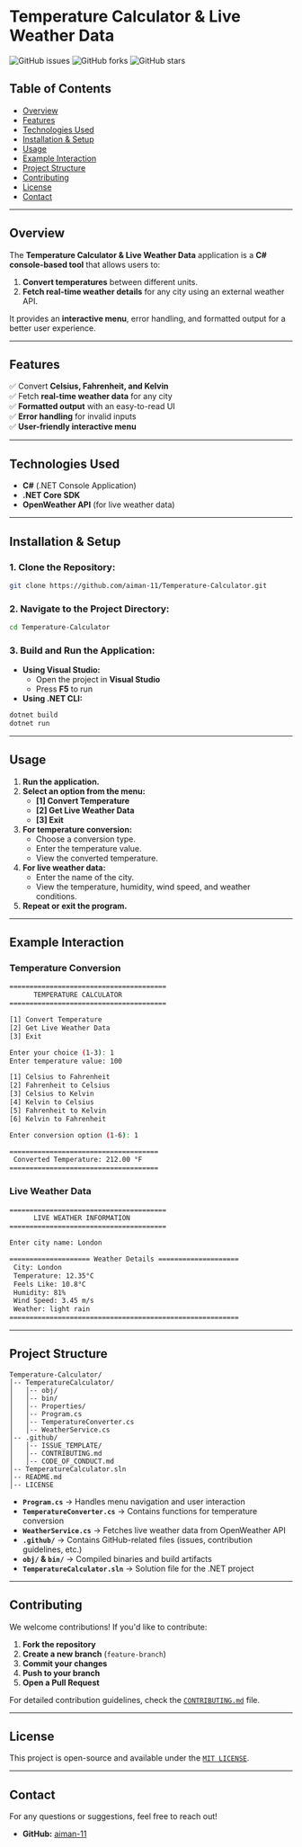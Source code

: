 # **Temperature Calculator & Live Weather Data**

![GitHub issues](https://img.shields.io/github/issues/aiman-11/Temperature-Calculator)
![GitHub forks](https://img.shields.io/github/forks/aiman-11/Temperature-Calculator?style=social)
![GitHub stars](https://img.shields.io/github/stars/aiman-11/Temperature-Calculator?style=social)

## **Table of Contents**
- [Overview](#overview)
- [Features](#features)
- [Technologies Used](#technologies-used)
- [Installation & Setup](#installation--setup)
- [Usage](#usage)
- [Example Interaction](#example-interaction)
- [Project Structure](#project-structure)
- [Contributing](#contributing)
- [License](#license)
- [Contact](#contact)

---

## **Overview**

The **Temperature Calculator & Live Weather Data** application is a **C# console-based tool** that allows users to:

1. **Convert temperatures** between different units.
2. **Fetch real-time weather details** for any city using an external weather API.

It provides an **interactive menu**, error handling, and formatted output for a better user experience.

---

## **Features**

✅ Convert **Celsius, Fahrenheit, and Kelvin**  
✅ Fetch **real-time weather data** for any city  
✅ **Formatted output** with an easy-to-read UI  
✅ **Error handling** for invalid inputs  
✅ **User-friendly interactive menu**  

---

## **Technologies Used**

- **C#** (.NET Console Application)
- **.NET Core SDK**
- **OpenWeather API** (for live weather data)

---

## **Installation & Setup**

### **1. Clone the Repository:**
```sh
git clone https://github.com/aiman-11/Temperature-Calculator.git
```

### **2. Navigate to the Project Directory:**
```sh
cd Temperature-Calculator
```

### **3. Build and Run the Application:**
- **Using Visual Studio:**
  - Open the project in **Visual Studio**
  - Press **F5** to run
- **Using .NET CLI:**
```sh
dotnet build
dotnet run
```

---

## **Usage**

1. **Run the application.**
2. **Select an option from the menu:**
   - **[1] Convert Temperature**
   - **[2] Get Live Weather Data**
   - **[3] Exit**
3. **For temperature conversion:**
   - Choose a conversion type.
   - Enter the temperature value.
   - View the converted temperature.
4. **For live weather data:**
   - Enter the name of the city.
   - View the temperature, humidity, wind speed, and weather conditions.
5. **Repeat or exit the program.**

---

## **Example Interaction**

### **Temperature Conversion**
```sh
=======================================
      TEMPERATURE CALCULATOR      
=======================================

[1] Convert Temperature
[2] Get Live Weather Data
[3] Exit

Enter your choice (1-3): 1
Enter temperature value: 100

[1] Celsius to Fahrenheit
[2] Fahrenheit to Celsius
[3] Celsius to Kelvin
[4] Kelvin to Celsius
[5] Fahrenheit to Kelvin
[6] Kelvin to Fahrenheit

Enter conversion option (1-6): 1

=====================================
 Converted Temperature: 212.00 °F
=====================================
```

### **Live Weather Data**
```sh
=======================================
      LIVE WEATHER INFORMATION      
=======================================

Enter city name: London

==================== Weather Details ====================
 City: London
 Temperature: 12.35°C
 Feels Like: 10.8°C
 Humidity: 81%
 Wind Speed: 3.45 m/s
 Weather: light rain
=========================================================
```

---

## **Project Structure**
```
Temperature-Calculator/
│-- TemperatureCalculator/
│   │-- obj/
│   │-- bin/
│   │-- Properties/
│   │-- Program.cs
│   │-- TemperatureConverter.cs
│   │-- WeatherService.cs
│-- .github/
│   │-- ISSUE_TEMPLATE/
│   │-- CONTRIBUTING.md
│   │-- CODE_OF_CONDUCT.md
│-- TemperatureCalculator.sln
│-- README.md
│-- LICENSE
```

- **`Program.cs`** → Handles menu navigation and user interaction
- **`TemperatureConverter.cs`** → Contains functions for temperature conversion
- **`WeatherService.cs`** → Fetches live weather data from OpenWeather API
- **`.github/`** → Contains GitHub-related files (issues, contribution guidelines, etc.)
- **`obj/` & `bin/`** → Compiled binaries and build artifacts
- **`TemperatureCalculator.sln`** → Solution file for the .NET project

---

## **Contributing**

We welcome contributions! If you'd like to contribute:

1. **Fork the repository**
2. **Create a new branch** (`feature-branch`)
3. **Commit your changes**
4. **Push to your branch**
5. **Open a Pull Request**

For detailed contribution guidelines, check the [`CONTRIBUTING.md`](.github/CONTRIBUTING.md) file.

---

## **License**

This project is open-source and available under the [`MIT LICENSE`](LICENSE).

---

## **Contact**

For any questions or suggestions, feel free to reach out!

- **GitHub:** [aiman-11](https://github.com/aiman-11)


